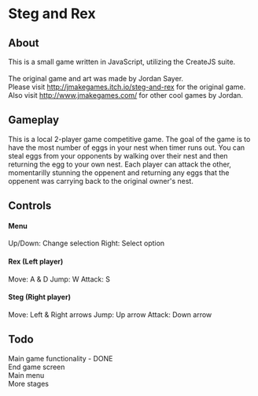 # Steg and Rex

## About
This is a small game written in JavaScript, utilizing the CreateJS suite.
<br><br>
The original game and art was made by Jordan Sayer.
<br>
Please visit http://jmakegames.itch.io/steg-and-rex for the original game.
<br>
Also visit http://www.jmakegames.com/ for other cool games by Jordan.

## Gameplay
This is a local 2-player game competitive game.
The goal of the game is to have the most number of eggs in your nest when timer runs out.
You can steal eggs from your opponents by walking over their nest and then returning the egg to your own nest.
Each player can attack the other, momentarilly stunning the oppenent and returning any eggs that the oppenent was carrying back to the original owner's nest.

## Controls
#### Menu
Up/Down: Change selection
Right: Select option
#### Rex (Left player)
Move: A & D
Jump: W
Attack: S
#### Steg (Right player)
Move: Left & Right arrows
Jump: Up arrow
Attack: Down arrow

## Todo
Main game functionality - DONE<br>
End game screen<br>
Main menu<br>
More stages<br>
